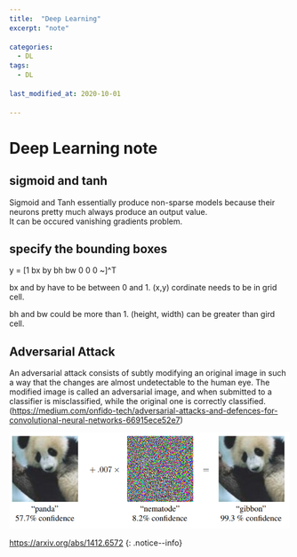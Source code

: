 ```yaml
---
title:  "Deep Learning"
excerpt: "note"

categories:
  - DL
tags:
  - DL

last_modified_at: 2020-10-01
 
---
```


# Deep Learning note

## sigmoid and tanh

Sigmoid and Tanh essentially produce non-sparse models because their neurons pretty much always produce an output value. <br>
It can be occured vanishing gradients problem.


## specify the bounding boxes

y = [1 bx by bh bw 0 0 0 ~]^T <br>

bx and by have to be between 0 and 1. (x,y) cordinate needs to be in grid cell. <br>

bh and bw could be more than 1. (height, width) can be greater than gird cell. <br>

## Adversarial Attack

An adversarial attack consists of subtly modifying an original image in such a way that the changes are almost undetectable to the human eye. The modified image is called an adversarial image, and when submitted to a classifier is misclassified, while the original one is correctly classified. <br> (https://medium.com/onfido-tech/adversarial-attacks-and-defences-for-convolutional-neural-networks-66915ece52e7)

![](assets/images/post/deep_learning/adversarial_attack.png)

https://arxiv.org/abs/1412.6572
{: .notice--info}